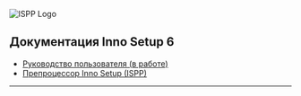 ![ISPP Logo](https://leserg73.github.io/InnoHelp/ispphelp/images/innka.png)

Документация Inno Setup 6
-----------------------

- [Руководство пользователя (в работе)](https://leserg73.github.io/InnoHelp/ishelp/index.htm)
- [Препроцессор Inno Setup (ISPP)](https://leserg73.github.io/InnoHelp/ispphelp/index.htm)

-----------------------
